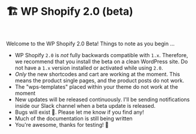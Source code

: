 # 🏗️ WP Shopify 2.0 (beta)

<br>

Welcome to the WP Shopify 2.0 Beta! Things to note as you begin ...

-  WP Shopify `2.0` is _not_ fully backwards compatible with `1.x`. Therefore, we recommend that you install the beta on a clean WordPress site. Do not have a `1.x` version installed or activated while using `2.0`.
-  _Only_ the new shortcodes and cart are working at the moment. This means the product single pages, and the product posts do not work.
-  The "wps-templates" placed within your theme do not work at the moment
-  New updates will be released continuously. I'll be sending notifications inside our Slack channel when a beta update is released.
-  Bugs will exist 🐛. Please let me know if you find any!
-  Much of the documentation is still being written
-  You're awesome, thanks for testing! 🎉

